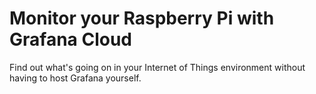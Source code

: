 [#]: subject: (Monitor your Raspberry Pi with Grafana Cloud)
[#]: via: (https://opensource.com/article/21/3/raspberry-pi-grafana-cloud)
[#]: author: (Matthew Helmke https://opensource.com/users/matthew-helmke)
[#]: collector: (lujun9972)
[#]: translator: ( )
[#]: reviewer: ( )
[#]: publisher: ( )
[#]: url: ( )

Monitor your Raspberry Pi with Grafana Cloud
======
Find out what's going on in your Internet of Things environment without
having to host Grafana yourself.
